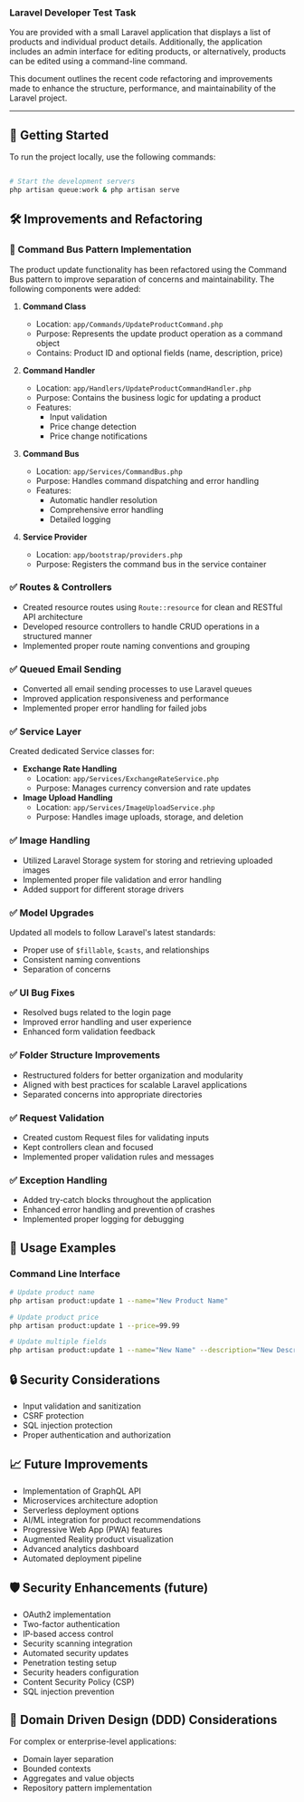 ### Laravel Developer Test Task

You are provided with a small Laravel application that displays a list of products and individual product details. Additionally, the application includes an admin interface for editing products, or alternatively, products can be edited using a command-line command.

This document outlines the recent code refactoring and improvements made to enhance the structure, performance, and maintainability of the Laravel project.

---

## 🚀 Getting Started

To run the project locally, use the following commands:

```bash

# Start the development servers
php artisan queue:work & php artisan serve
```

## 🛠️ Improvements and Refactoring

### 🔄 Command Bus Pattern Implementation
The product update functionality has been refactored using the Command Bus pattern to improve separation of concerns and maintainability. The following components were added:

1. **Command Class**
   - Location: `app/Commands/UpdateProductCommand.php`
   - Purpose: Represents the update product operation as a command object
   - Contains: Product ID and optional fields (name, description, price)

2. **Command Handler**
   - Location: `app/Handlers/UpdateProductCommandHandler.php`
   - Purpose: Contains the business logic for updating a product
   - Features:
     - Input validation
     - Price change detection
     - Price change notifications

3. **Command Bus**
   - Location: `app/Services/CommandBus.php`
   - Purpose: Handles command dispatching and error handling
   - Features:
     - Automatic handler resolution
     - Comprehensive error handling
     - Detailed logging

4. **Service Provider**
   - Location: `app/bootstrap/providers.php`
   - Purpose: Registers the command bus in the service container

### ✅ Routes & Controllers
- Created resource routes using `Route::resource` for clean and RESTful API architecture
- Developed resource controllers to handle CRUD operations in a structured manner
- Implemented proper route naming conventions and grouping

### ✅ Queued Email Sending
- Converted all email sending processes to use Laravel queues
- Improved application responsiveness and performance
- Implemented proper error handling for failed jobs

### ✅ Service Layer
Created dedicated Service classes for:
- **Exchange Rate Handling**
  - Location: `app/Services/ExchangeRateService.php`
  - Purpose: Manages currency conversion and rate updates
- **Image Upload Handling**
  - Location: `app/Services/ImageUploadService.php`
  - Purpose: Handles image uploads, storage, and deletion

### ✅ Image Handling
- Utilized Laravel Storage system for storing and retrieving uploaded images
- Implemented proper file validation and error handling
- Added support for different storage drivers

### ✅ Model Upgrades
Updated all models to follow Laravel's latest standards:
- Proper use of `$fillable`, `$casts`, and relationships
- Consistent naming conventions
- Separation of concerns

### ✅ UI Bug Fixes
- Resolved bugs related to the login page
- Improved error handling and user experience
- Enhanced form validation feedback

### ✅ Folder Structure Improvements
- Restructured folders for better organization and modularity
- Aligned with best practices for scalable Laravel applications
- Separated concerns into appropriate directories

### ✅ Request Validation
- Created custom Request files for validating inputs
- Kept controllers clean and focused
- Implemented proper validation rules and messages

### ✅ Exception Handling
- Added try-catch blocks throughout the application
- Enhanced error handling and prevention of crashes
- Implemented proper logging for debugging

## 📝 Usage Examples

### Command Line Interface
```bash
# Update product name
php artisan product:update 1 --name="New Product Name"

# Update product price
php artisan product:update 1 --price=99.99

# Update multiple fields
php artisan product:update 1 --name="New Name" --description="New Description" --price=99.99
```

## 🔒 Security Considerations
- Input validation and sanitization
- CSRF protection
- SQL injection protection
- Proper authentication and authorization

## 📈 Future Improvements
- Implementation of GraphQL API
- Microservices architecture adoption
- Serverless deployment options
- AI/ML integration for product recommendations
- Progressive Web App (PWA) features
- Augmented Reality product visualization
- Advanced analytics dashboard
- Automated deployment pipeline

## 🛡️ Security Enhancements (future)
- OAuth2 implementation
- Two-factor authentication
- IP-based access control
- Security scanning integration
- Automated security updates
- Penetration testing setup
- Security headers configuration
- Content Security Policy (CSP)
- SQL injection prevention

## 🔄 Domain Driven Design (DDD) Considerations
For complex or enterprise-level applications:
- Domain layer separation
- Bounded contexts
- Aggregates and value objects
- Repository pattern implementation
